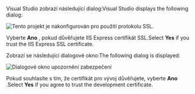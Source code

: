 <span data-ttu-id="70c27-101">Visual Studio zobrazí následující dialog:</span><span class="sxs-lookup"><span data-stu-id="70c27-101">Visual Studio displays the following dialog:</span></span>

![Tento projekt je nakonfigurován pro použití protokolu SSL.](~/getting-started/_static/trustCert.png)

<span data-ttu-id="70c27-105">Vyberte **Ano** , pokud důvěřujete IIS Express certifikát SSL.</span><span class="sxs-lookup"><span data-stu-id="70c27-105">Select **Yes** if you trust the IIS Express SSL certificate.</span></span>

<span data-ttu-id="70c27-106">Zobrazí se následující dialogové okno:</span><span class="sxs-lookup"><span data-stu-id="70c27-106">The following dialog is displayed:</span></span>

![Dialogové okno upozornění zabezpečení](~/getting-started/_static/cert.png)

<span data-ttu-id="70c27-108">Pokud souhlasíte s tím, že certifikát pro vývoj důvěřujete, vyberte **Ano** .</span><span class="sxs-lookup"><span data-stu-id="70c27-108">Select **Yes** if you agree to trust the development certificate.</span></span>
